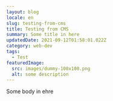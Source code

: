 ```yaml
---
layout: blog
locale: en
slug: testing-from-cms
title: Testing from CMS
summary: Some title in here
updatedDate: 2021-09-12T01:58:01.022Z
category: web-dev
tags:
  - Test
featuredImage:
  src: images/dummy-100x100.png
  alt: some description
---
```

Some body in ehre